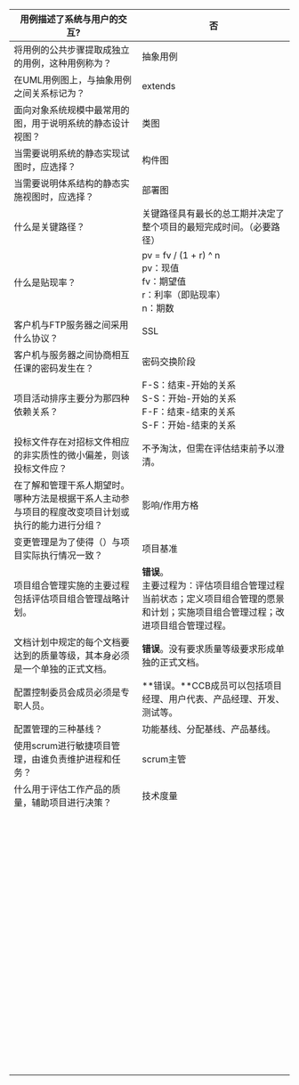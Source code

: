 | 用例描述了系统与用户的交互?                                  | 否                                                           |
| ------------------------------------------------------------ | ------------------------------------------------------------ |
| 将用例的公共步骤提取成独立的用例，这种用例称为？             | 抽象用例                                                     |
| 在UML用例图上，与抽象用例之间关系标记为？                    | extends                                                      |
| 面向对象系统规模中最常用的图，用于说明系统的静态设计视图？   | 类图                                                         |
| 当需要说明系统的静态实现试图时，应选择？                     | 构件图                                                       |
| 当需要说明体系结构的静态实施视图时，应选择？                 | 部署图                                                       |
| 什么是关键路径？                                             | 关键路径具有最长的总工期并决定了整个项目的最短完成时间。（必要路径） |
| 什么是贴现率？                                               | pv = fv / (1 + r) ^ n<br />pv：现值<br />fv：期望值<br />r：利率（即贴现率）<br />n：期数 |
| 客户机与FTP服务器之间采用什么协议？                          | SSL                                                          |
| 客户机与服务器之间协商相互任课的密码发生在？                 | 密码交换阶段                                                 |
| 项目活动排序主要分为那四种依赖关系？                         | F-S：结束-开始的关系<br />S-S：开始-开始的关系<br />F-F：结束-结束的关系<br />S-F：开始-结束的关系 |
| 投标文件存在对招标文件相应的非实质性的微小偏差，则该投标文件应？ | 不予淘汰，但需在评估结束前予以澄清。                         |
| 在了解和管理干系人期望时。哪种方法是根据干系人主动参与项目的程度改变项目计划或执行的能力进行分组？ | 影响/作用方格                                                |
| 变更管理是为了使得（）与项目实际执行情况一致？               | 项目基准                                                     |
| 项目组合管理实施的主要过程包括评估项目组合管理战略计划。     | **错误**。<br />主要过程为：评估项目组合管理过程当前状态；定义项目组合管理的愿景和计划；实施项目组合管理过程；改进项目组合管理过程。 |
| 文档计划中规定的每个文档要达到的质量等级，其本身必须是一个单独的正式文档。 | **错误**。没有要求质量等级要求形成单独的正式文档。           |
| 配置控制委员会成员必须是专职人员。                           | **错误。**CCB成员可以包括项目经理、用户代表、产品经理、开发、测试等。 |
| 配置管理的三种基线？                                         | 功能基线、分配基线、产品基线。                               |
| 使用scrum进行敏捷项目管理，由谁负责维护进程和任务？          | scrum主管                                                    |
| 什么用于评估工作产品的质量，辅助项目进行决策？               | 技术度量                                                     |
|                                                              |                                                              |
|                                                              |                                                              |
|                                                              |                                                              |
|                                                              |                                                              |
|                                                              |                                                              |
|                                                              |                                                              |
|                                                              |                                                              |
|                                                              |                                                              |
|                                                              |                                                              |
|                                                              |                                                              |
|                                                              |                                                              |
|                                                              |                                                              |
|                                                              |                                                              |
|                                                              |                                                              |
|                                                              |                                                              |
|                                                              |                                                              |
|                                                              |                                                              |
|                                                              |                                                              |
|                                                              |                                                              |
|                                                              |                                                              |
|                                                              |                                                              |
|                                                              |                                                              |
|                                                              |                                                              |
|                                                              |                                                              |
|                                                              |                                                              |
|                                                              |                                                              |
|                                                              |                                                              |
|                                                              |                                                              |
|                                                              |                                                              |
|                                                              |                                                              |
|                                                              |                                                              |
|                                                              |                                                              |
|                                                              |                                                              |
|                                                              |                                                              |
|                                                              |                                                              |
|                                                              |                                                              |
|                                                              |                                                              |
|                                                              |                                                              |
|                                                              |                                                              |
|                                                              |                                                              |
|                                                              |                                                              |
|                                                              |                                                              |
|                                                              |                                                              |
|                                                              |                                                              |
|                                                              |                                                              |
|                                                              |                                                              |
|                                                              |                                                              |
|                                                              |                                                              |
|                                                              |                                                              |
|                                                              |                                                              |
|                                                              |                                                              |
|                                                              |                                                              |
|                                                              |                                                              |
|                                                              |                                                              |
|                                                              |                                                              |
|                                                              |                                                              |
|                                                              |                                                              |
|                                                              |                                                              |
|                                                              |                                                              |
|                                                              |                                                              |
|                                                              |                                                              |
|                                                              |                                                              |
|                                                              |                                                              |
|                                                              |                                                              |
|                                                              |                                                              |
|                                                              |                                                              |
|                                                              |                                                              |
|                                                              |                                                              |
|                                                              |                                                              |
|                                                              |                                                              |
|                                                              |                                                              |
|                                                              |                                                              |
|                                                              |                                                              |
|                                                              |                                                              |
|                                                              |                                                              |
|                                                              |                                                              |
|                                                              |                                                              |
|                                                              |                                                              |
|                                                              |                                                              |

